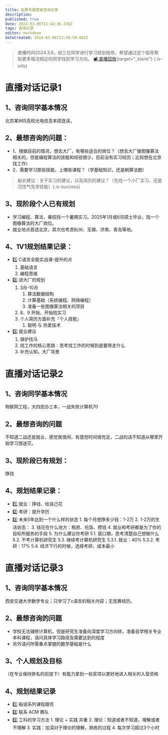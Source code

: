 ```yaml
---
title: 船票专属答疑咨询记录
description: 
published: true
date: 2024-03-06T13:42:36.216Z
tags: 咨询记录
editor: markdown
dateCreated: 2024-03-06T13:38:59.042Z
---
```


> 直播时间2024.3.6，给三位同学进行学习规划指导，希望通过这个指导帮助更多情况相近的同学找到学习方向。
> [📽 直播回放](https://www.haizeix.com/open/course/5){target="_blank"}
{.is-info}

# 直播对话记录1
## 1、咨询同学基本情况
北京某985高校光电信息本硕连读。
## 2、最想咨询的问题：
- 1、根据目前的情况，想去大厂，有哪些适合的岗位？（想去大厂做图像算法相关的，但是编程算法的技能和经验很少，目前没有实习经历；比较想在北京找工作）
- 2、需要学习那些技能，上哪些课程？（学基础知识，还是刷算法题）

> 船长建议：关于实习的建议，以及简历的建议？（先找一个小厂实习，还是沉住气先学技能）{.is-success}

## 3、现阶段个人已有规划

- 学习编程、算法，春招找一个暑期实习。2025年1月或6月硕士毕业，找一个图像算法的大厂岗位。
- 就业地点首选北京，其次也考虑杭州、无锡、济南、青岛等地。

## 4、1V1规划结果记录：

- :one:  C语言全能实战课-提升的点
    1. 基础语言
    2. 编程思维
- :two: 进大厂的规划
    1. 3月-10月
        1. 算法数据结构
        2. 计算基础（系统编程、网络编程）
        3. 准备一些图像算法相关的项目
    2. 8、9 开始，开始找实习
    3. 个人简历方面补充『个人技能』
        1. 聪明 与 热爱技术
- :three: 就业建议
    1. 骑驴找马
    2. 找工作的核心思路：思考找工作的时候到底要带走什么
    3. 补充认知，大厂背景

# 直播对话记录2
## 1、咨询同学基本情况   
物联网工程，大四民办三本，一战失败计算机70
    
## 2、最想咨询的问题
不知道二战还是就业，感觉我很闲，有感觉时间很充足，二战的话不知道从哪里开始学习很迷茫。
    
## 3、现阶段已有规划：
挣钱
    
## 4、规划结果记录：
- :one: 就业：挣钱、给自己花
- :two: 考研：提升学历
- :three: 未来5年达到一个什么样的状态
        1. 每个月想挣多少钱：1-2万
        2. 1-2万的生活状态：
        3. 钱花在什么地方：租房、吃饭、攒钱
				4. 就业和考研都是为了你的目标所服务的手段
    		5. 为什么建议你考研
        5.1. 窗口期，思考清楚自己想做什么
        5.2. 不考计算机研究生
        5.3. 继续考计算机研究生
            5.3.1. 就业：40%
            5.3.2. 考研：17%
        5.4. 经济下行的时候，选择考研，成本最小

# 直播对话记录3
    
## 1、咨询同学基本情况
西安交通大学数学专业；只学习了c语言的相关内容；无竞赛经历。
## 2、最想咨询的问题
- 学校无法辅修计算机，但是研究生准备向深度学习方向转，准备自学相关专业本科课程，请问具体学习路径及需要达到的程度
- 另外请问所需重点掌握的数学基础是什么
## 3、个人规划及目标
（在专业保持排名的前提下）有能力拿到一些奖项以更好地进入相关的入营资格
    
## 4、规划结果记录
- :one: 船说系列课程跟完
- :two: 联系 ACM 赛队
- :three: 工科的学习方法
        1. 理论 + 实践 并重
        2. 理论：知道或者不知道，理解或者不理解
        3. 实践：加深对于理论的理解，熟练的过程
        4. 每次学习超过3个小时
        
